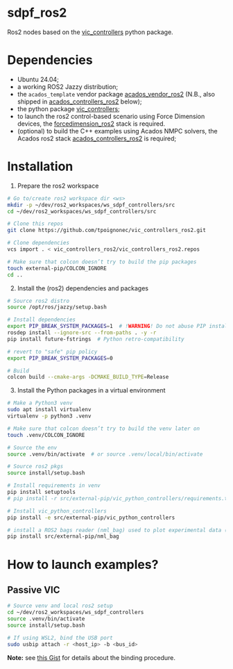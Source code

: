 # sdpf_ros2
Ros2 nodes based on the [vic_controllers](https://github.com/tpoignonec/vic_python_controllers) python package.

# Dependencies

- Ubuntu 24.04;
- a working ROS2 Jazzy distribution;
- the `acados_template` vendor package [acados_vendor_ros2](https://github.com/tpoignonec/acados_vendor_ros2.git) (N.B., also shipped in [acados_controllers_ros2](https://github.com/tpoignonec/acados_controllers_ros2.git) below);
- the python package [vic_controllers](https://github.com/tpoignonec/vic_python_controllers.git);
- to launch the ros2 control-based scenario using Force Dimension devices, the [forcedimension_ros2](https://github.com/ICube-Robotics/forcedimension_ros2.git) stack is required.
- (optional) to build the C++ examples using Acados NMPC solvers, the Acados ros2 stack [acados_controllers_ros2](https://github.com/tpoignonec/acados_controllers_ros2.git) is required;

# Installation

1) Prepare the ros2 workspace

```bash
# Go to/create ros2 workspace dir <ws>
mkdir -p ~/dev/ros2_workspaces/ws_sdpf_controllers/src
cd ~/dev/ros2_workspaces/ws_sdpf_controllers/src

# Clone this repos
git clone https://github.com/tpoignonec/vic_controllers_ros2.git

# Clone dependencies
vcs import . < vic_controllers_ros2/vic_controllers_ros2.repos

# Make sure that colcon doesn’t try to build the pip packages
touch external-pip/COLCON_IGNORE
cd ..
```

2) Install the (ros2) dependencies and packages

```bash
# Source ros2 distro
source /opt/ros/jazzy/setup.bash

# Install dependencies
export PIP_BREAK_SYSTEM_PACKAGES=1  # !WARNING! Do not abuse PIP installs in this mode (unsafe...)!!!
rosdep install --ignore-src --from-paths . -y -r
pip install future-fstrings  # Python retro-compatibility

# revert to "safe" pip policy
export PIP_BREAK_SYSTEM_PACKAGES=0

# Build
colcon build --cmake-args -DCMAKE_BUILD_TYPE=Release
```

3) Install the Python packages in a virtual environment

```bash
# Make a Python3 venv
sudo apt install virtualenv
virtualenv -p python3 .venv

# Make sure that colcon doesn’t try to build the venv later on
touch .venv/COLCON_IGNORE

# Source the env
source .venv/bin/activate  # or source .venv/local/bin/activate
```

```bash
# Source ros2 pkgs
source install/setup.bash

# Install requirements in venv
pip install setuptools
# pip install -r src/external-pip/vic_python_controllers/requirements.txt

# Install vic_python_controllers
pip install -e src/external-pip/vic_python_controllers

# install a ROS2 bags reader (nml_bag) used to plot experimental data (see notebooks)
pip install src/external-pip/nml_bag
```

# How to launch examples?

## Passive VIC

```bash
# Source venv and local ros2 setup
cd ~/dev/ros2_workspaces/ws_sdpf_controllers
source .venv/bin/activate
source install/setup.bash
```

```bash
# If using WSL2, bind the USB port
sudo usbip attach -r <host_ip> -b <bus_id>
```
__Note:__ see [this Gist](https://gist.github.com/tpoignonec/762a108b25a460eb98e0d05412f4da18) for details about the binding procedure.
